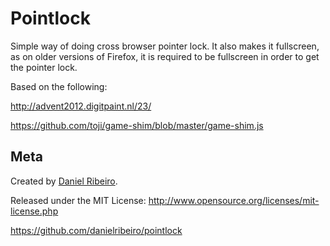 Pointlock
=========

Simple way of doing cross browser pointer lock. It also makes it fullscreen, as on older versions of Firefox, it is required to be fullscreen in order to get the pointer lock.

Based on the following:

http://advent2012.digitpaint.nl/23/

https://github.com/toji/game-shim/blob/master/game-shim.js





Meta
----

Created by [Daniel Ribeiro](http://metaphysicaldeveloper.wordpress.com/about-me). 

Released under the MIT License: http://www.opensource.org/licenses/mit-license.php

https://github.com/danielribeiro/pointlock
